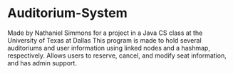 # Auditorium-System
Made by Nathaniel Simmons for a project in a Java CS class at the University of Texas at Dallas
This program is made to hold several auditoriums and user information using linked nodes and a hashmap, respectively.
Allows users to reserve, cancel, and modify seat information, and has admin support.
